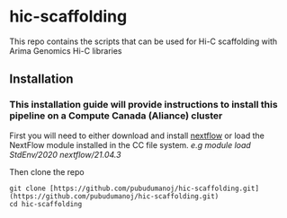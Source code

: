 # hic-scaffolding
This repo contains the scripts that can be used for Hi-C scaffolding with Arima Genomics Hi-C libraries 

## Installation

### This installation guide will provide instructions to install this pipeline on a Compute Canada (Aliance) cluster

First you will need to either download and install [nextflow](https://www.nextflow.io/docs/latest/getstarted.html) or load the NextFlow module installed in the CC file system.
_e.g module load StdEnv/2020 nextflow/21.04.3_

Then clone the repo
```
git clone [https://github.com/pubudumanoj/hic-scaffolding.git](https://github.com/pubudumanoj/hic-scaffolding.git)
cd hic-scaffolding
```

